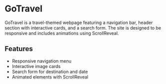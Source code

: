 # GoTravel

GoTravel is a travel-themed webpage featuring a navigation bar, header section with interactive cards, and a search form. The site is designed to be responsive and includes animations using ScrollReveal.

## Features

- Responsive navigation menu
- Interactive image cards
- Search form for destination and date
- Animated elements with ScrollReveal
